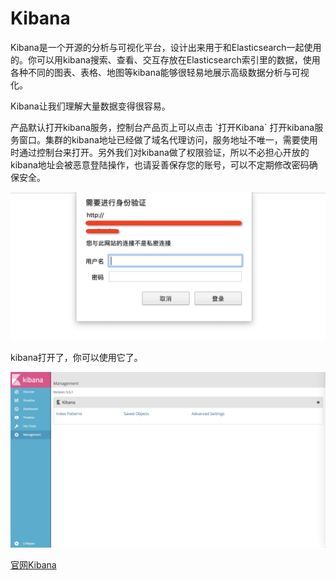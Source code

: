 # Kibana

Kibana是一个开源的分析与可视化平台，设计出来用于和Elasticsearch一起使用的。你可以用kibana搜索、查看、交互存放在Elasticsearch索引里的数据，使用各种不同的图表、表格、地图等kibana能够很轻易地展示高级数据分析与可视化。

Kibana让我们理解大量数据变得很容易。

产品默认打开kibana服务，控制台产品页上可以点击 \`打开Kibana\`
打开kibana服务窗口。集群的kibana地址已经做了域名代理访问，服务地址不唯一，需要使用时通过控制台来打开。另外我们对kibana做了权限验证，所以不必担心开放的kibana地址会被恶意登陆操作，也请妥善保存您的账号，可以不定期修改密码确保安全。

![image](/images/operate/detail_kibana_1.jpg)

kibana打开了，你可以使用它了。

![image](/images/operate/detail_kibana_2.jpg)

[官网Kibana](https://www.elastic.co/guide/en/kibana/5.5/index.html)